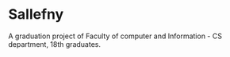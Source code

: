 # Sallefny
A graduation project of Faculty of computer and Information - CS department, 18th graduates.
